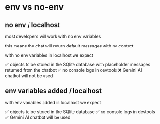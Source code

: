# env vs no-env

## no env / localhost

most developers will work with no env variables

this means the chat will return default messages with no context

with no env variables in localhost we expect

✅ objects to be stored in the SQlite database with placeholder messages returned from the chatbot
✅ no console logs in devtools
❌ Gemini AI chatbot will not be used

## env variables added / localhost

with env variables added in localhost we expect

✅ objects to be stored in the SQlite database
✅ no console logs in devtools
✅ Gemini AI chatbot will be used
